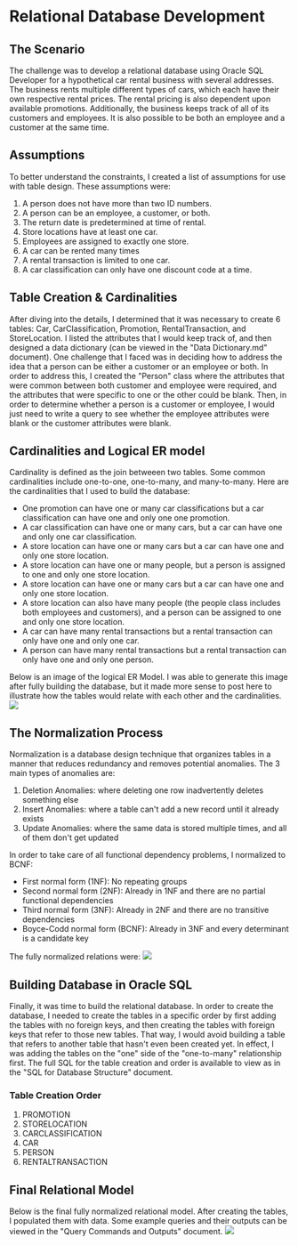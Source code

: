 <h1> Relational Database Development </h1>
<h2> The Scenario </h2>
The challenge was to develop a relational database using Oracle SQL Developer for a hypothetical car rental business with several addresses. The business rents multiple different types of cars, which each have their own respective rental prices. The rental pricing is also dependent upon available promotions. Additionally, the business keeps track of all of its customers and employees. It is also possible to be both an employee and a customer at the same time.
<h2> Assumptions </h2>
To better understand the constraints, I created a list of assumptions for use with table design. These assumptions were:
<ol>
  <li> A person does not have more than two ID numbers. </li>
  <li> A person can be an employee, a customer, or both.</li>
  <li> The return date is predetermined at time of rental. </li>
  <li> Store locations have at least one car.</li>
  <li> Employees are assigned to exactly one store.</li>
  <li> A car can be rented many times</li>
  <li> A rental transaction is limited to one car.  </li>
  <li> A car classification can only have one discount code at a time. </li>
</ol>
<h2> Table Creation & Cardinalities </h2>
After diving into the details, I determined that it was necessary to create 6 tables: Car, CarClassification, Promotion, RentalTransaction, and StoreLocation. I listed the attributes that I would keep track of, and then designed a data dictionary (can be viewed in the "Data Dictionary.md" document). One challenge that I faced was in deciding how to address the idea that a person can be either a customer or an employee or both. In order to address this, I created the "Person" class where the attributes that were common between both customer and employee were required, and the attributes that were specific to one or the other could be blank. Then, in order to determine whether a person is a customer or employee, I would just need to write a query to see whether the employee attributes were blank or the customer attributes were blank.
<h2> Cardinalities and Logical ER model </h2>
Cardinality is defined as the join betweeen two tables. Some common cardinalities include one-to-one, one-to-many, and many-to-many. Here are the cardinalities that I used to build the database:
<ul>
  <li> One promotion can have one or many car classifications but a car classification can have one and only one one promotion. </li> 
  <li> A car classification can have one or many cars, but a car can have one and only one car classification. </li>
  <li> A store location can have one or many cars but a car can have one and only one store location. </li>
  <li> A store location can have one or many people, but a person is assigned to one and only one store location. </li>
  <li> A store location can have one or many cars but a car can have one and only one store location. </li> 
  <li> A store location can also have many people (the people class includes both employees and customers), and a person can be assigned to one and only one store location. </li>
  <li> A car can have many rental transactions but a rental transaction can only have one and only one car. </li>
  <li> A person can have many rental transactions but a rental transaction can only have one and only one person. </li>
</ul>
Below is an image of the logical ER Model. I was able to generate this image after fully building the database, but it made more sense to post here to illustrate how the tables would relate with each other and the cardinalities.
<img src="https://user-images.githubusercontent.com/42416078/78066138-a2da9280-7351-11ea-8bb9-d9914208673a.png" />
<h2> The Normalization Process </h2>
Normalization is a database design technique that organizes tables in a manner that reduces redundancy and removes potential anomalies. The 3 main types of anomalies are:
<ol>
  <li> Deletion Anomalies: where deleting one row inadvertently deletes something else </li>
  <li> Insert Anomalies: where a table can't add a new record until it already exists </li>
  <li> Update Anomalies: where the same data is stored multiple times, and all of them don't get updated </li>
</ol>
In order to take care of all functional dependency problems, I normalized to BCNF:
<ul>
<li> First normal form (1NF): No repeating groups </li>
<li> Second normal form (2NF): Already in 1NF and there are no partial functional dependencies </li>
<li> Third normal form (3NF): Already in 2NF and there are no transitive dependencies </li>
<li> Boyce-Codd normal form (BCNF): Already in 3NF and every determinant is a candidate key </li>
</ul>
The fully normalized relations were:
<img src="https://user-images.githubusercontent.com/42416078/78067163-7d4e8880-7353-11ea-988a-1a75d7b78310.png"/>
<h2> Building Database in Oracle SQL </h2>
Finally, it was time to build the relational database. In order to create the database, I needed to create the tables in a specific order by first adding the tables with no foreign keys, and then creating the tables with foreign keys that refer to those new tables. That way, I would avoid building a table that refers to another table that hasn't even been created yet. In effect, I was adding the tables on the "one" side of the "one-to-many" relationship first. The full SQL for the table creation and order is available to view as in the "SQL for Database Structure" document.
<h3> Table Creation Order </h3>
<ol>
  <li> PROMOTION</li>
  <li> STORELOCATION</li>
  <li> CARCLASSIFICATION</li>
  <li> CAR</li>
  <li> PERSON</li>
  <li> RENTALTRANSACTION</li>
</ol>
<h2> Final Relational Model</h2>
Below is the final fully normalized relational model. After creating the tables, I populated them with data. Some example queries and their outputs can be viewed in the "Query Commands and Outputs" document.
<img src="https://user-images.githubusercontent.com/42416078/78074235-93624600-735f-11ea-932e-44feecc8a30b.png"/>

